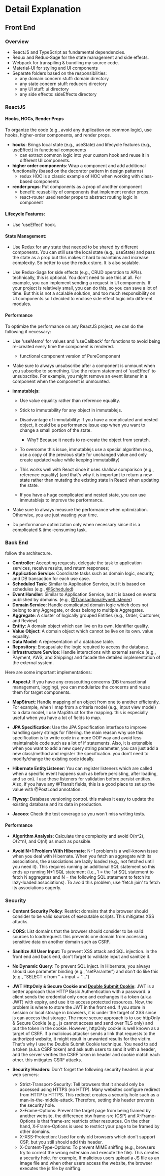 # Detail Explanation

## Front End 

### Overview

- ReactJS and TypeScript as fundamental dependencies.
- Redux and  Redux-Sage for the state management and side effects.
- Webpack for transpiling & bundling my source code.
- Material-UI for styling and UI components
- Separate folders based on the responsibilities:
  * any domain concern stuff: domain directory
  * any state concern stuff: reducers directory
  * any UI stuff: ui directory
  * any side effects: sideEffects directory

### ReactJS

#### Hooks, HOCs, Render Props

To organize the code (e.g., avoid any duplication on common logic), use hooks, higher-order components, and render props.

  - __hooks__: Brings local state (e.g., useState) and lifecycle features (e.g., useEffect) in functional components
    * can extract common logic into your custom hook and reuse it in different UI components.
  - __higher order components__: Wrap a component and add additional functionality (based on the decorator pattern in design patterns)
    * redux HOC is a classic example of HOC when working with class-based components
  - __render props__: Put components as a prop of another component
    * benefit:  reusability of components that implement render props.
    * react-router used render props to abstract routing logic in <Route> component
  
#### Lifecycle Features:
  
  - Use 'useEffect' hook.
  
#### State Management:
  
  - Use Redux for any state that needed to be shared by different components. You can still use the local state (e.g., useState) and pass the state as a prop but this makes it hard to maintains and increase complexity.
    So better to use the redux store. It is also scalable.
  
  - Use Redux-Saga for side effects (e.g., CRUD operation to APIs). technically, this is optional. You don't need to use this at all. For example, you can implement sending a request in UI components. If your project is relatively small, you can do this, so you can save a lot of time.
    But this is not a scalable solution, and too much responsibility on UI components so I decided to enclose side effect logic into different modules. 
  
#### Performance 
 
To optimize the performance on any ReactJS project, we can do the following if necessary: 

  - Use 'useMemo' for values and 'useCallback' for functions to avoid being re-created every time the component is rendered.
  
    - functional component version of PureComponent
  
  - Make sure to always unsubscribe after a component is unmount when you subscribe to something. Use the return statement of 'useEffect' to unsubscribe. For example, you might remove an event listener in a component when the component is unmounted. 
  
  - __immutablejs__: 
    - Use value equality rather than reference equality.
    - Stick to immutability for any object in immutablejs.
    - Disadvantage of immutability: If you have a complicated and nested object, it could be a performance issue esp when you want to change a small portion of the state.
      - Why? Because it needs to re-create the object from scratch. 
    - To overcome this issue, immutablejs use a special algorithm (e.g., use a copy of the previous state for unchanged value and only create updated value while keeping immutability)
  
    - This works well with React since it uses shallow comparison (e.g., reference equality) (and that's why it is important to return a new state rather than mutating the existing state in React) when updating the state.
    
    - If you have a huge complicated and nested state, you can use immutablejs to improve the performance. 
  
  - Make sure to always measure the performance when optimization. Otherwise, you are just wasting your time. 
  
  - Do performance optimization only when necessary since it is a complicated & time-consuming task.
  
### Back End
  
follow the architecture. 
  
  - __Controller__: Accepting requests, delegate the task to application services, receive results, and return responses;
  - __Application Service__: Coordinate tasks such as domain logic, security, and DB transaction for each use case.
  - __Scheduled Task__: Similar to Application Service, but it is based on schedules (e.g., [@Scheduled](https://docs.spring.io/spring-framework/docs/current/javadoc-api/org/springframework/scheduling/annotation/Scheduled.html))
  - __Event Handler__: Similar to Application Service, but it is based on events published by domains. (e.g., [@TransactionalEvnetListener](https://docs.spring.io/spring-framework/docs/current/javadoc-api/org/springframework/transaction/event/TransactionalEventListener.html))
  - __Domain Service__: Handle complicated domain logic which does not belong to any Aggregate, or does belong to multiple Aggregates.
  - __Aggregate__: A cluster of logically grouped Entities (e.g., Order, Customer, and Review)
  - __Entity__: A domain object which can live on its own. Identifier quality.
  - __Value Object__: A domain object which cannot be live on its own. value equality. 
  - __Data Model__: A representation of a database table.
  - __Repository__: Encapsulate the logic required to access the database.
  - __Infrastructure Service__: Handle interactions with external service (e.g., Payment, AWS, and Shipping) and facade the detailed implementation of the external system.
 
 Here are some important implementations:
 
 - __AspectJ__: If you have any crosscutting concerns (DB transactional management, logging), you can modularize the concerns and reuse them for target components.
 
 - __MapStruct__: Handle mapping of an object from one to another efficiently. For example, when I map from a criteria model (e.g., input view model) to a data model, I use MapStruct for the mapping. this is especially useful when you have a lot of fields to map.
 
 - __JPA Specification__: Use the JPA Specification interface to improve handling query strings for filtering. the main reason why use this specification is to write code in a more OOP way and avoid less maintainable code such as a lot of if statements. Also, it is extensible when you want to add a new query string parameter, you can just add a new class/method and register the specification. you don't need to modify/change the existing code ideally.
 
 - __Hibernate EntityListener__: You can register listeners which are called when a specific event happens such as before persisting, after loading, and so on). I use these listeners for validation before persist entities. Also, if you have any @Transit fields, this is a good place to set up the value with @PostLoad annotation.

 - __Flyway__: Database versioning control. this makes it easy to update the existing database and its data in production. 
 
 - __Jacoco__: Check the test coverage so you won't miss writing tests.
 
 #### Performance
 
 - __Algorithm Analysis__: Calculate time complexity and avoid O(n^2), O(2^n), and O(n!) as much as possible.
 
 - __Avoid N+1 Problem With Hibernate__: N+1 problem is a well-known issue when you deal with Hibernate. When you fetch an aggregate with its associations, the associations are lazily loaded (e.g., not fetched until you need it). This requires running an additional SQL statement so this ends up running N+1 SQL statement (i.e., 1 = the 1st SQL statement to fetch N aggregates and N = the following SQL statement to fetch its lazy-loaded associations). To avoid this problem, use 'fetch join' to fetch its associations eagerly.
 
 ### Security
 
  - __Content Security Policy__: Restrict domains that the browser should consider to be valid sources of executable scripts. This mitigates XSS attacks. 
 
  - __CORS__: List domains that the browser should consider to be valid sources to load/request. this prevents one domain from accessing sensitive data on another domain such as CSRF.
 
  - __Sanitize All User Input__: To prevent XSS attack and SQL injection. in the front end and back end, don't forget to validate input and sanitize it.
 
  - __No Dynamic Query__: To prevent SQL inject. in Hibernate, you always should use parameter binding (e.g., 'setParamter') and don't do like this (e.g., "SELECT x from " + input + "...")
 
  - __JWT HttpOnly & Secure Cookie and [Double Submit Cookie](https://cheatsheetseries.owasp.org/cheatsheets/Cross-Site_Request_Forgery_Prevention_Cheat_Sheet.html)__: JWT is a better approach than HTTP Basic Authentication with a password. a client sends the credential only once and exchanges it a token (a.k.a JWT) with expiry, and use it to access protected resources. Now, the problem is where to store the JWT in the front end. If you store in session or local storage in browsers, it is under the target of XSS since js can access that storage. The more secure approach is to use httpOnly & Secure Cookie (e.g., js cannot access and send over TLS only) and put the token in the cookie. However, httpOnly cookie is well known as a target of CSRF. If a malicious attacker sends a link that requests to the authorized website, it might result in unwanted results for the victim. That's why I use the Double Submit Cookie technique. You need to add a token (a.k.a CSRF token) and ask auth users to send it with a header, and the server verifies the CSRF token in header and cookie match each other. this mitigates CSRF attacks. 
 
  - __Security Headers__: Don't forget the following security headers in your web servers:
    * Strict-Transport-Security: Tell browsers that it should only be accessed using HTTPS (no HTTP). Many websites configure redirect from HTTP to HTTPS. This redirect creates a security hole such as a man-in-the-middle-attack. Therefore, setting this header prevents the security hole.
    * X-Frame-Options: Prevent the target page from being framed by another website. the difference btw frame-src (CSP) and X-Frame-Options is that frame-src restricts other resources. On the other hand, X-Frame-Options is used to restrict your page to be framed by other domains.
    * X-XSS-Protection: Used for only old browsers which don't support CSP, but you still should add this header.
    * X-Content-Type-Options: To prevent MIME sniffing (e.g., browsers try to correct the wrong extension and execute the file). This creates a security hole. for example, If malicious users upload a JS file as an image file and when other users access the website, the browser executes the js file by sniffing.
 
 
 
  
  
